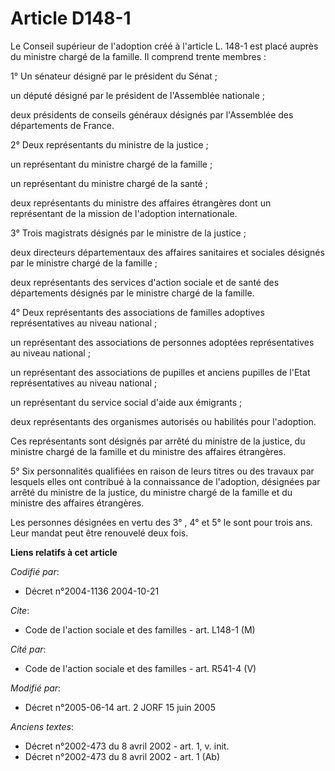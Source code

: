 # Article D148-1

Le Conseil supérieur de l'adoption créé à l'article L. 148-1 est placé auprès du ministre chargé de la famille. Il comprend
trente membres :

1° Un sénateur désigné par le président du Sénat ;

un député désigné par le président de l'Assemblée nationale ;

deux présidents de conseils généraux désignés par l'Assemblée des départements de France.

2° Deux représentants du ministre de la justice ;

un représentant du ministre chargé de la famille ;

un représentant du ministre chargé de la santé ;

deux représentants du ministre des affaires étrangères dont un représentant de la mission de l'adoption internationale.

3° Trois magistrats désignés par le ministre de la justice ;

deux directeurs départementaux des affaires sanitaires et sociales désignés par le ministre chargé de la famille ;

deux représentants des services d'action sociale et de santé des départements désignés par le ministre chargé de la famille.

4° Deux représentants des associations de familles adoptives représentatives au niveau national ;

un représentant des associations de personnes adoptées représentatives au niveau national ;

un représentant des associations de pupilles et anciens pupilles de l'Etat représentatives au niveau national ;

un représentant du service social d'aide aux émigrants ;

deux représentants des organismes autorisés ou habilités pour l'adoption.

Ces représentants sont désignés par arrêté du ministre de la justice, du ministre chargé de la famille et du ministre des
affaires étrangères.

5° Six personnalités qualifiées en raison de leurs titres ou des travaux par lesquels elles ont contribué à la connaissance
de l'adoption, désignées par arrêté du ministre de la justice, du ministre chargé de la famille et du ministre des affaires
étrangères.

Les personnes désignées en vertu des 3° , 4° et 5° le sont pour trois ans. Leur mandat peut être renouvelé deux fois.

**Liens relatifs à cet article**

_Codifié par_:

  - Décret n°2004-1136 2004-10-21

_Cite_:

  - Code de l'action sociale et des familles - art. L148-1 (M)

_Cité par_:

  - Code de l'action sociale et des familles - art. R541-4 (V)

_Modifié par_:

  - Décret n°2005-06-14 art. 2 JORF 15 juin 2005

_Anciens textes_:

  - Décret n°2002-473 du 8 avril 2002 - art. 1, v. init.
  - Décret n°2002-473 du 8 avril 2002 - art. 1 (Ab)
